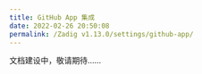 ```yaml
---
title: GitHub App 集成
date: 2022-02-26 20:50:08
permalink: /Zadig v1.13.0/settings/github-app/
---
```

文档建设中，敬请期待……